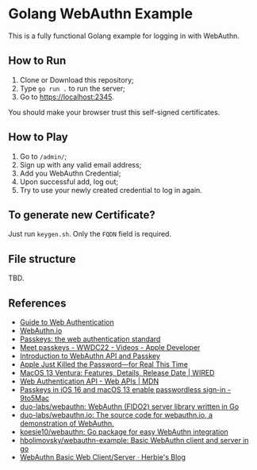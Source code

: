 # Golang WebAuthn Example

This is a fully functional Golang example for logging in with WebAuthn.

## How to Run

1. Clone or Download this repository;
2. Type `go run .` to run the server;
3. Go to <https://localhost:2345>.

You should make your browser trust this self-signed certificates.

## How to Play

1. Go to `/admin/`;
2. Sign up with any valid email address;
3. Add you WebAuthn Credential;
4. Upon successful add, log out;
5. Try to use your newly created credential to log in again.

## To generate new Certificate?

Just run `keygen.sh`. Only the `FQDN` field is required.

## File structure

TBD.

## References

* [Guide to Web Authentication](https://webauthn.guide/)
* [WebAuthn.io](https://webauthn.io/)
* [Passkeys: the web authentication standard](https://www.passkeys.com/)
* [Meet passkeys - WWDC22 - Videos - Apple Developer](https://developer.apple.com/videos/play/wwdc2022/10092/)
* [Introduction to WebAuthn API and Passkey](https://medium.com/webauthnworks/introduction-to-webauthn-api-5fd1fb46c285)
* [Apple Just Killed the Password—for Real This Time](https://www.wired.com/story/apple-passkeys-password-ios16-ventura/)
* [MacOS 13 Ventura: Features, Details, Release Date | WIRED](https://www.wired.com/story/apple-ventura-macos-13-preview/)
* [Web Authentication API - Web APIs | MDN](https://developer.mozilla.org/en-US/docs/Web/API/Web_Authentication_API)
* [Passkeys in iOS 16 and macOS 13 enable passwordless sign-in - 9to5Mac](https://9to5mac.com/2022/06/07/passkeys-passwordless-sign-in-ios-16/)
* [duo-labs/webauthn: WebAuthn (FIDO2) server library written in Go](https://github.com/duo-labs/webauthn)
* [duo-labs/webauthn.io: The source code for webauthn.io, a demonstration of WebAuthn.](https://github.com/duo-labs/webauthn.io)
* [koesie10/webauthn: Go package for easy WebAuthn integration](https://github.com/koesie10/webauthn)
* [hbolimovsky/webauthn-example: Basic WebAuthn client and server in go](https://github.com/hbolimovsky/webauthn-example)
* [WebAuthn Basic Web Client/Server · Herbie's Blog](https://www.herbie.dev/blog/webauthn-basic-web-client-server/)
